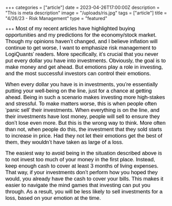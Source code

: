 +++
categories = ["article"]
date = 2023-04-26T17:00:00Z
description = "This is meta description"
image = "/uploads/ris.jpg"
tags = ["article"]
title = "4/26/23 - Risk Management"
type = "featured"

+++
<span style="color:black"><span style="font-family:Arial; font-size:1.2em;">Most of my recent articles have highlighted buying opportunities and my predictions for the economy/stock market. Though my opinions haven’t changed, and I believe inflation will continue to get worse, I want to emphasize risk management to LogiQuants’ readers. More specifically, it’s crucial that you never put every dollar you have into investments. Obviously, the goal is to make money and get ahead. But emotions play a role in investing, and the most successful investors can control their emotions.</span></span>

<span style="color:black"><span style="font-family:Arial; font-size:1.2em;">When every dollar you have is in investments, you’re essentially putting your well-being on the line, just for a chance at getting ahead. Being in such a scenario makes investing more high-stakes and stressful. To make matters worse, this is when people often ‘panic sell’ their investments. When everything is on the line, and their investments have lost money, people will sell to ensure they don’t lose even more. But this is the wrong way to think. More often than not, when people do this, the investment that they sold starts to increase in price. Had they not let their emotions get the best of them, they wouldn’t have taken as large of a loss.</span></span>

<span style="color:black"><span style="font-family:Arial; font-size:1.2em;">The easiest way to avoid being in the situation described above is to not invest too much of your money in the first place. Instead, keep enough cash to cover at least 3 months of living expenses. That way, if your investments don’t perform how you hoped they would, you already have the cash to cover your bills. This makes it easier to navigate the mind games that investing can put you through. As a result, you will be less likely to sell investments for a loss, based on your emotion at the time.</span></span>
